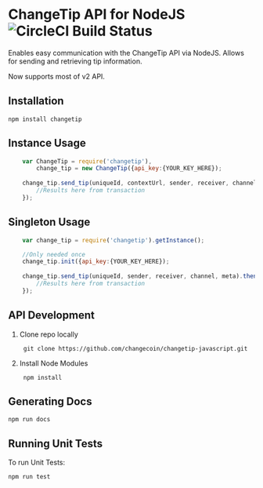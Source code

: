 # ChangeTip API for NodeJS ![CircleCI Build Status](https://circleci.com/gh/changecoin/changetip-javascript.svg?style=shield&circle-token=:circle-token)
Enables easy communication with the ChangeTip API via NodeJS. Allows for sending and retrieving tip information.

Now supports most of v2 API.

## Installation
    
    npm install changetip

## Instance Usage
````javascript
	var ChangeTip = require('changetip'),
    	change_tip = new ChangeTip({api_key:{YOUR_KEY_HERE});
    	
    change_tip.send_tip(uniqueId, contextUrl, sender, receiver, channel).then(function(result) {
    	//Results here from transaction
    });
````

## Singleton Usage
````javascript
    var change_tip = require('changetip').getInstance();

    //Only needed once
    change_tip.init({api_key:{YOUR_KEY_HERE});
    
    change_tip.send_tip(uniqueId, sender, receiver, channel, meta).then(function(result) {
    	//Results here from transaction
    });
````

## API Development

1. Clone repo locally

		git clone https://github.com/changecoin/changetip-javascript.git

2. Install Node Modules

		npm install

## Generating Docs
	
	npm run docs

## Running Unit Tests
To run Unit Tests:

    npm run test

